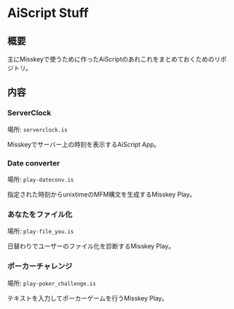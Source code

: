 # AiScript Stuff

## 概要

主にMisskeyで使うために作ったAiScriptのあれこれをまとめておくためのリポジトリ。

## 内容

### ServerClock

場所: `serverclock.is`

Misskeyでサーバー上の時刻を表示するAiScript App。

### Date converter

場所: `play-dateconv.is`

指定された時刻からunixtimeのMFM構文を生成するMisskey Play。

### あなたをファイル化

場所: `play-file_you.is`

日替わりでユーザーのファイル化を診断するMisskey Play。

### ポーカーチャレンジ

場所: `play-poker_challenge.is`

テキストを入力してポーカーゲームを行うMisskey Play。
